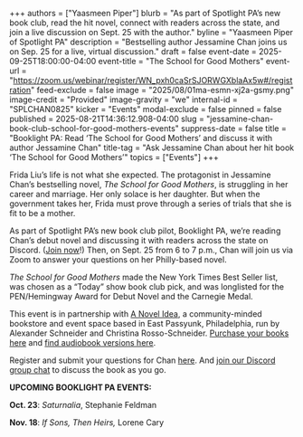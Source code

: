 +++
authors = ["Yaasmeen Piper"]
blurb = "As part of Spotlight PA’s new book club, read the hit novel, connect with readers across the state, and join a live discussion on Sept. 25 with the author."
byline = "Yaasmeen Piper of Spotlight PA"
description = "Bestselling author Jessamine Chan joins us on Sep. 25 for a live, virtual discussion."
draft = false
event-date = 2025-09-25T18:00:00-04:00
event-title = "The School for Good Mothers"
event-url = "https://zoom.us/webinar/register/WN_pxh0caSrSJORWGXblaAx5w#/registration"
feed-exclude = false
image = "2025/08/01ma-esmn-xj2a-gsmy.png"
image-credit = "Provided"
image-gravity = "we"
internal-id = "SPLCHAN0825"
kicker = "Events"
modal-exclude = false
pinned = false
published = 2025-08-21T14:36:12.908-04:00
slug = "jessamine-chan-book-club-school-for-good-mothers-events"
suppress-date = false
title = "Booklight PA: Read ‘The School for Good Mothers’ and discuss it with author Jessamine Chan"
title-tag = "Ask Jessamine Chan about her hit book ‘The School for Good Mothers’"
topics = ["Events"]
+++

Frida Liu’s life is not what she expected. The protagonist in Jessamine Chan’s bestselling novel, <em>The School for Good Mothers</em>, is struggling in her career and marriage. Her only solace is her daughter. But when the government takes her, Frida must prove through a series of trials that she is fit to be a mother.

As part of Spotlight PA’s new book club pilot, Booklight PA, we’re reading Chan’s debut novel and discussing it with readers across the state on Discord. (<a href="https://discord.gg/UndEthCM">Join now</a>!) Then, on Sept. 25 from 6 to 7 p.m., Chan will join us via Zoom to answer your questions on her Philly-based novel.

<em>The School for Good Mothers </em>made the New York Times Best Seller list, was chosen as a “Today” show book club pick, and was longlisted for the PEN/Hemingway Award for Debut Novel and the Carnegie Medal.

This event is in partnership with <a href="https://anovelideaphilly.com/book-list/">A Novel Idea</a>, a community-minded bookstore and event space based in East Passyunk, Philadelphia, run by Alexander Schneider and Christina Rosso-Schneider. <a href="https://bookshop.org/lists/spotlight-pa-book-club">Purchase your books here</a> and <a href="https://libro.fm/playlists/10229?bookstore=anovelideaphilly">find audiobook versions here</a>.

Register and submit your questions for Chan <a href="https://zoom.us/webinar/register/WN_pxh0caSrSJORWGXblaAx5w">here</a>. And <a href="https://discord.com/invite/Srnev4Fa8K">join our Discord group chat</a> to discuss the book as you go.

<strong>UPCOMING BOOKLIGHT PA EVENTS:</strong>

<strong>Oct. 23</strong>: <em>Saturnalia</em>, Stephanie Feldman

<strong>Nov. 18</strong>: <em>If Sons, Then Heirs,</em> Lorene Cary<strong></strong>

